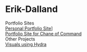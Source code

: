 # Erik-Dalland
Portfolio Sites
<br>
[Personal Portfolio Site](https://eldalland.github.io/Portfolio_Site_2024/)]
<br>
[Portfolio Site for Chane of Command](https://chaneofcommand.com)
<br>
Other Projects
<br>
[Visuals using Hydra](https://www.youtube.com/watch?v=9WClqQrrZvo&ab_channel=ErikDalland)
<br>
